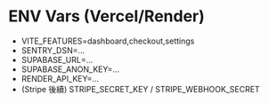 # ENV Vars (Vercel/Render)
- VITE_FEATURES=dashboard,checkout,settings
- SENTRY_DSN=...
- SUPABASE_URL=...
- SUPABASE_ANON_KEY=...
- RENDER_API_KEY=...
- (Stripe 後續) STRIPE_SECRET_KEY / STRIPE_WEBHOOK_SECRET

